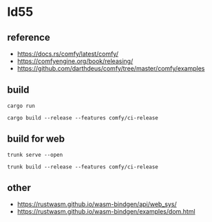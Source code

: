 # ld55

## reference
- https://docs.rs/comfy/latest/comfy/
- https://comfyengine.org/book/releasing/
- https://github.com/darthdeus/comfy/tree/master/comfy/examples

## build

    cargo run

    cargo build --release --features comfy/ci-release

## build for web

    trunk serve --open

    trunk build --release --features comfy/ci-release


## other

- https://rustwasm.github.io/wasm-bindgen/api/web_sys/
- https://rustwasm.github.io/wasm-bindgen/examples/dom.html
